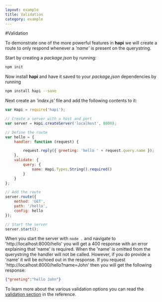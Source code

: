 ```yaml
---
layout: example
title: Validation
category: example
---
```


#Validation

To demonstrate one of the more powerful features in **hapi** we will create a route to only respond whenever a _'name'_ is present on the querystring.

Start by creating a _package.json_ by running:

```bash
npm init
```

Now install **hapi** and have it saved to your _package.json_ dependencies by running

```bash
npm install hapi --save
```

Next create an _'index.js'_ file and add the following contents to it:

```javascript
var Hapi = require('hapi');

// Create a server with a host and port
var server = Hapi.createServer('localhost', 8000);

// Define the route
var hello = {
    handler: function (request) {

        request.reply({ greeting: 'hello ' + request.query.name });
    },
    validate: {
        query: {
            name: Hapi.Types.String().required()
        }
    }
};

// Add the route
server.route({
    method: 'GET',
    path: '/hello',
    config: hello
});

// Start the server
server.start();
```

When you start the server with `node .` and navigate to 'http://localhost:8000/hello' you will get a 400 response with an error explaining that 'name' is required.  When the 'name' is omitted from the querystring the handler will not be called.  However, if you do provide a 'name' it will be echoed out in the response.  If you request 'http://localhost:8000/hello?name=John' then you will get the following response:

```json
{"greeting":"hello John"}
```

To learn more about the various validation options you can read the [validation section](/resource/api/#data-validation) in the reference.
